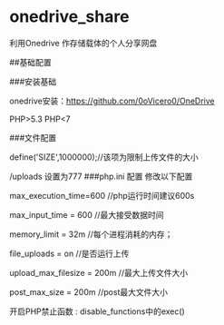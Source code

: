 # onedrive_share
利用Onedrive 作存储载体的个人分享网盘



##基础配置

###安装基础

onedrive安装：https://github.com/0oVicero0/OneDrive

PHP>5.3 PHP<7

###文件配置

define('SIZE',1000000);//该项为限制上传文件的大小

/uploads 设置为777 
###php.ini 配置
修改以下配置


max_execution_time=600 //php运行时间建议600s

max_input_time = 600 //最大接受数据时间

memory_limit = 32m //每个进程消耗的内存；

file_uploads = on //是否运行上传 

upload_max_filesize = 200m //最大上传文件大小

post_max_size = 200m //post最大文件大小

开启PHP禁止函数 : disable_functions中的exec()
